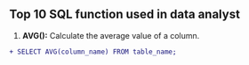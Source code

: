 ## Top 10 SQL function used in data analyst
1. **AVG():** Calculate the average value of a column.
  ```diff
+ SELECT AVG(column_name) FROM table_name;
```
